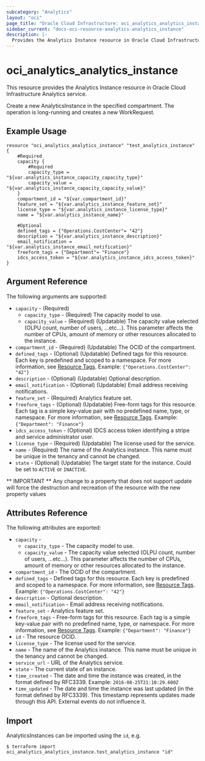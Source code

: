 ```yaml
---
subcategory: "Analytics"
layout: "oci"
page_title: "Oracle Cloud Infrastructure: oci_analytics_analytics_instance"
sidebar_current: "docs-oci-resource-analytics-analytics_instance"
description: |-
  Provides the Analytics Instance resource in Oracle Cloud Infrastructure Analytics service
---
```


# oci_analytics_analytics_instance
This resource provides the Analytics Instance resource in Oracle Cloud Infrastructure Analytics service.

Create a new AnalyticsInstance in the specified compartment. The operation is long-running
and creates a new WorkRequest.


## Example Usage

```hcl
resource "oci_analytics_analytics_instance" "test_analytics_instance" {
	#Required
	capacity {
		#Required
		capacity_type = "${var.analytics_instance_capacity_capacity_type}"
		capacity_value = "${var.analytics_instance_capacity_capacity_value}"
	}
	compartment_id = "${var.compartment_id}"
	feature_set = "${var.analytics_instance_feature_set}"
	license_type = "${var.analytics_instance_license_type}"
	name = "${var.analytics_instance_name}"

	#Optional
	defined_tags = {"Operations.CostCenter"= "42"}
	description = "${var.analytics_instance_description}"
	email_notification = "${var.analytics_instance_email_notification}"
	freeform_tags = {"Department"= "Finance"}
	idcs_access_token = "${var.analytics_instance_idcs_access_token}"
}
```

## Argument Reference

The following arguments are supported:

* `capacity` - (Required) 
	* `capacity_type` - (Required) The capacity model to use. 
	* `capacity_value` - (Required) (Updatable) The capacity value selected (OLPU count, number of users, ...etc...). This parameter affects the number of CPUs, amount of memory or other resources allocated to the instance. 
* `compartment_id` - (Required) (Updatable) The OCID of the compartment. 
* `defined_tags` - (Optional) (Updatable) Defined tags for this resource. Each key is predefined and scoped to a namespace. For more information, see [Resource Tags](https://docs.cloud.oracle.com/iaas/Content/General/Concepts/resourcetags.htm).  Example: `{"Operations.CostCenter": "42"}` 
* `description` - (Optional) (Updatable) Optional description. 
* `email_notification` - (Optional) (Updatable) Email address receiving notifications. 
* `feature_set` - (Required) Analytics feature set. 
* `freeform_tags` - (Optional) (Updatable) Free-form tags for this resource. Each tag is a simple key-value pair with no predefined name, type, or namespace. For more information, see [Resource Tags](https://docs.cloud.oracle.com/iaas/Content/General/Concepts/resourcetags.htm).  Example: `{"Department": "Finance"}` 
* `idcs_access_token` - (Optional) IDCS access token identifying a stripe and service administrator user. 
* `license_type` - (Required) (Updatable) The license used for the service. 
* `name` - (Required) The name of the Analytics instance. This name must be unique in the tenancy and cannot be changed.
* `state` - (Optional) (Updatable) The target state for the instance. Could be set to `ACTIVE` or `INACTIVE`. 


** IMPORTANT **
Any change to a property that does not support update will force the destruction and recreation of the resource with the new property values

## Attributes Reference

The following attributes are exported:

* `capacity` - 
	* `capacity_type` - The capacity model to use. 
	* `capacity_value` - The capacity value selected (OLPU count, number of users, ...etc...). This parameter affects the number of CPUs, amount of memory or other resources allocated to the instance. 
* `compartment_id` - The OCID of the compartment. 
* `defined_tags` - Defined tags for this resource. Each key is predefined and scoped to a namespace. For more information, see [Resource Tags](https://docs.cloud.oracle.com/iaas/Content/General/Concepts/resourcetags.htm).  Example: `{"Operations.CostCenter": "42"}` 
* `description` - Optional description. 
* `email_notification` - Email address receiving notifications. 
* `feature_set` - Analytics feature set. 
* `freeform_tags` - Free-form tags for this resource. Each tag is a simple key-value pair with no predefined name, type, or namespace. For more information, see [Resource Tags](https://docs.cloud.oracle.com/iaas/Content/General/Concepts/resourcetags.htm).  Example: `{"Department": "Finance"}` 
* `id` - The resource OCID. 
* `license_type` - The license used for the service. 
* `name` - The name of the Analytics instance. This name must be unique in the tenancy and cannot be changed. 
* `service_url` - URL of the Analytics service. 
* `state` - The current state of an instance. 
* `time_created` - The date and time the instance was created, in the format defined by RFC3339.  Example: `2016-08-25T21:10:29.600Z` 
* `time_updated` - The date and time the instance was last updated (in the format defined by RFC3339). This timestamp represents updates made through this API. External events do not influence it. 

## Import

AnalyticsInstances can be imported using the `id`, e.g.

```
$ terraform import oci_analytics_analytics_instance.test_analytics_instance "id"
```

